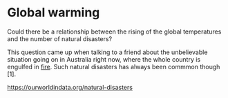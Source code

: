 # Global warming
Could there be a relationship between the rising of the global temperatures and the number of natural disasters?

This question came up when talking to a friend about the unbelievable situation going on in Australia right now, where the whole country is engulfed in [fire](https://myfirewatch.landgate.wa.gov.au). Such natural disasters has always been commmon though [1].

https://ourworldindata.org/natural-disasters


